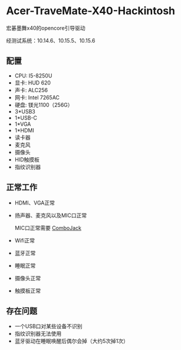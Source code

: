 # Acer-TraveMate-X40-Hackintosh
宏碁墨舞x40的opencore引导驱动

经测试系统：10.14.6、10.15.5、10.15.6

## 配置

- CPU:	I5-8250U
- 显卡:    HUD 620
- 声卡:    ALC256
- 网卡:    Intel 7265AC
- 硬盘:    镁光1100（256G）
- 3*USB3
- 1*USB-C
- 1*VGA
- 1*HDMI
- 读卡器
- 麦克风
- 摄像头
- HID触摸板
- 指纹识别器

## 正常工作

- HDMI、VGA正常

- 扬声器、麦克风以及MIC口正常

  MIC口正常需要 [ComboJack](https://github.com/hackintosh-stuff/ComboJack)

- Wifi正常

- 蓝牙正常

- 睡眠正常

- 摄像头正常

- 触摸板正常

## 存在问题

- 一个USB口对某些设备不识别
- 指纹识别器无法使用
- 蓝牙驱动在睡眠唤醒后偶尔会掉（大约5次掉1次）

